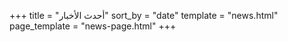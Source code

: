 +++
title = "أحدث الأخبار"
sort_by = "date"
template = "news.html"
page_template = "news-page.html"
+++
